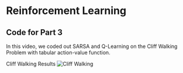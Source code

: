 # Reinforcement Learning

## Code for Part 3

In this video, we coded out SARSA and Q-Learning on the Cliff Walking Problem with tabular action-value function.

Cliff Walking Results
![Cliff Walking](https://user-images.githubusercontent.com/53657825/178178405-fe853845-cd5d-4c8f-a679-1d2592ae18b5.gif)
